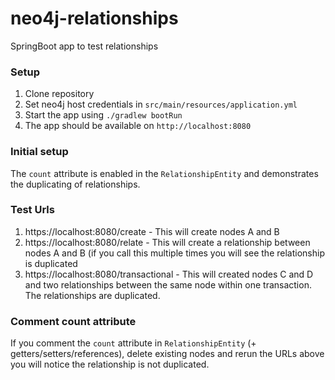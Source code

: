 # neo4j-relationships
SpringBoot app to test relationships

### Setup
1. Clone repository 
2. Set neo4j host credentials in `src/main/resources/application.yml`
3. Start the app using `./gradlew bootRun`
4. The app should be available on `http://localhost:8080`

### Initial setup
The `count` attribute is enabled in the `RelationshipEntity` and demonstrates the duplicating of relationships. 

### Test Urls
1. https://localhost:8080/create - This will create nodes A and B
2. https://localhost:8080/relate - This will create a relationship between nodes A and B (if you call this multiple times you will see the relationship is duplicated
3. https://localhost:8080/transactional - This will created nodes C and D and two relationships between the same node within one transaction. The relationships are duplicated.

### Comment count attribute
If you comment the `count` attribute in `RelationshipEntity` (+ getters/setters/references), delete existing nodes and rerun the URLs above you will notice the relationship is not duplicated. 
